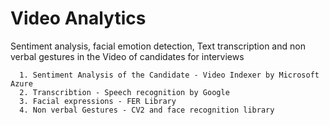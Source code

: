 # Video Analytics
Sentiment analysis, facial emotion detection, Text transcription and non verbal gestures in the Video of candidates for interviews

      1. Sentiment Analysis of the Candidate - Video Indexer by Microsoft Azure
      2. Transcribtion - Speech recognition by Google
      3. Facial expressions - FER Library
      4. Non verbal Gestures - CV2 and face recognition library
